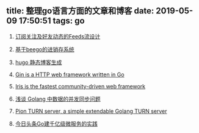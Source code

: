title: 整理go语言方面的文章和博客
date: 2019-05-09 17:50:51
tags: go
---

1. [订阅关注及好友动态的Feeds流设计](http://xiaorui.cc/2016/12/04/%E8%AE%A2%E9%98%85%E5%85%B3%E6%B3%A8%E5%8F%8A%E5%A5%BD%E5%8F%8B%E5%8A%A8%E6%80%81%E7%9A%84feeds%E6%B5%81%E8%AE%BE%E8%AE%A1/)

2. [基于beego的进销存系统](https://github.com/itcloudy)

3. [hugo 静态博客生成](https://github.com/gohugoio)

4. [Gin is a HTTP web framework written in Go](https://github.com/gin-gonic/gin)
5. [Iris is the fastest community-driven web framework](https://github.com/kataras/iris)

6. [浅谈 Golang 中数据的并发同步问题](https://jingwei.link/2019/05/11/golang-concurrency-01.html?hmsr=toutiao.io&utm_medium=toutiao.io&utm_source=toutiao.io)

7. [Pion TURN server, a simple extendable Golang TURN server](https://github.com/pion/turn)
8. [今日头条Go建千亿级微服务的实践](https://studygolang.com/articles/10117)
